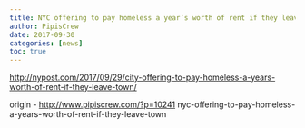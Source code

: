 ```yaml
---
title: NYC offering to pay homeless a year’s worth of rent if they leave town
author: PipisCrew
date: 2017-09-30
categories: [news]
toc: true
---
```


http://nypost.com/2017/09/29/city-offering-to-pay-homeless-a-years-worth-of-rent-if-they-leave-town/

origin - http://www.pipiscrew.com/?p=10241 nyc-offering-to-pay-homeless-a-years-worth-of-rent-if-they-leave-town
